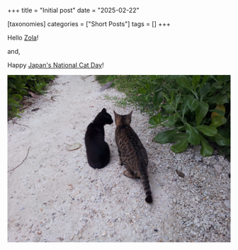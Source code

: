+++
title = "Initial post"
date = "2025-02-22"

[taxonomies]
categories = ["Short Posts"]
tags = []
+++

Hello [Zola](https://www.getzola.org/)!

and,

Happy [Japan's National Cat Day](https://www.word-connection.com/post/national-cat-day-in-japan)!

![kitty](kitty.jpg)